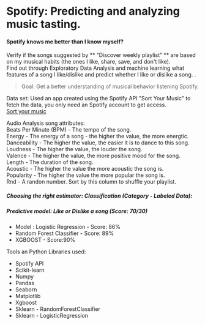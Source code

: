 # Spotify: Predicting and analyzing music tasting.  

#### Spotify knows me better than I know myself? <br />
Verify if the songs suggested by ** “Discover weekly playlist” ** are based on my musical habits (the ones I like, share, save, and don't like). <br />
Find out through Exploratory Data Analysis and machine learning what features of a song I like/dislike and predict whether I like or dislike a song. .<br />
 
> Goal: Get a better understanding of musical behavior listening Spotify.<br />
 
 
 
Data set: Used an app created using the Spotify API "Sort Your Music" to fetch the data, you only need an Spotify account to get access. <br />
[Sort your music](http://sortyourmusic.playlistmachinery.com/index.html) <br />
 
Audio Analysis song attributes:<br />
Beats Per Minute (BPM) - The tempo of the song.<br />
Energy - The energy of a song - the higher the value, the more energtic. <br />
Danceability - The higher the value, the easier it is to dance to this song. <br />
Loudness - The higher the value, the louder the song. <br />
Valence - The higher the value, the more positive mood for the song. <br />
Length - The duration of the song. <br />
Acoustic - The higher the value the more acoustic the song is. <br />
Popularity - The higher the value the more popular the song is. <br />
Rnd - A randon number. Sort by this column to shuffle your playlist. <br />
 
##### Choosing the right estimator: Classification (Category - Labeled Data): <br />
##### Predictive model: Like or Dislike a song (Score: 70/30)  <br /> 
- Model : Logistic Regression - Score: 86% <br />
- Random Forest Classifier - Score: 89% <br />
- XGBOOST - Score:90% <br />

Tools an Python Libraries used:<br />
- Spotify API<br />
- Scikit-learn<br />
- Numpy<br />
- Pandas<br />
- Seaborn<br />
- Matplotlib<br />
- Xgboost<br />
- Sklearn - RandomForestClassifier<br />
- Sklearn - LogisticRegression<br />
